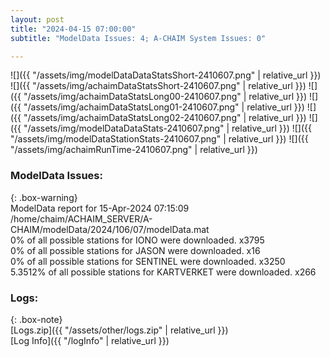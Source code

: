 ```yaml
---
layout: post
title: "2024-04-15 07:00:00"
subtitle: "ModelData Issues: 4; A-CHAIM System Issues: 0"

---
```


![]({{ "/assets/img/modelDataDataStatsShort-2410607.png" | relative_url }})
![]({{ "/assets/img/achaimDataStatsShort-2410607.png" | relative_url }})
![]({{ "/assets/img/achaimDataStatsLong00-2410607.png" | relative_url }})
![]({{ "/assets/img/achaimDataStatsLong01-2410607.png" | relative_url }})
![]({{ "/assets/img/achaimDataStatsLong02-2410607.png" | relative_url }})
![]({{ "/assets/img/modelDataDataStats-2410607.png" | relative_url }})
![]({{ "/assets/img/modelDataStationStats-2410607.png" | relative_url }})
![]({{ "/assets/img/achaimRunTime-2410607.png" | relative_url }})


### ModelData Issues:  
  
{: .box-warning}  
 ModelData report for 15-Apr-2024 07:15:09   
 /home/chaim/ACHAIM_SERVER/A-CHAIM/modelData/2024/106/07/modelData.mat   
 0% of all possible stations for IONO were downloaded. x3795   
 0% of all possible stations for JASON were downloaded. x16   
 0% of all possible stations for SENTINEL were downloaded. x3250   
 5.3512% of all possible stations for KARTVERKET were downloaded. x266   
  


### Logs:  
  
{: .box-note}  
[Logs.zip]({{ "/assets/other/logs.zip" | relative_url }})  
[Log Info]({{ "/logInfo" | relative_url }})  
